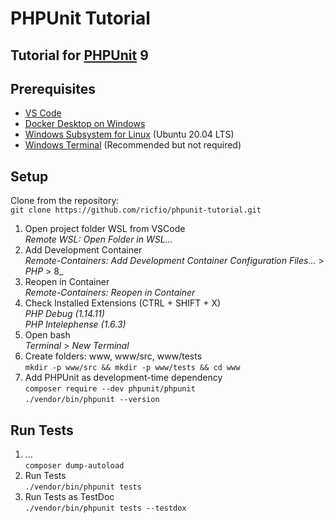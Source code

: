 # PHPUnit Tutorial

## Tutorial for [PHPUnit](https://phpunit.de/) 9 

## Prerequisites
- [VS Code](https://code.visualstudio.com/docs/setup/windows)
- [Docker Desktop on Windows](https://docs.docker.com/docker-for-windows/install/)
- [Windows Subsystem for Linux](https://docs.microsoft.com/windows/wsl) (Ubuntu 20.04 LTS)
- [Windows Terminal](https://docs.microsoft.com/en-us/windows/terminal/get-started) (Recommended but not required)

## Setup
Clone from the repository:  
`git clone https://github.com/ricfio/phpunit-tutorial.git`  

 1. Open project folder WSL from VSCode  
_Remote WSL: Open Folder in WSL..._  
 2. Add Development Container  
_Remote-Containers: Add Development Container Configuration Files..._ > _PHP_ > 8_  
 3. Reopen in Container  
_Remote-Containers: Reopen in Container_
 4. Check Installed Extensions (CTRL + SHIFT + X)  
_PHP Debug (1.14.11)_  
_PHP Intelephense (1.6.3)_  
 5. Open bash  
_Terminal_ > _New Terminal_
 6. Create folders: www, www/src, www/tests  
`mkdir -p www/src && mkdir -p www/tests && cd www`  
 7. Add PHPUnit as development-time dependency  
`composer require --dev phpunit/phpunit`  
`./vendor/bin/phpunit --version`  

## Run Tests
 1. ...  
`composer dump-autoload`  
 2. Run Tests  
`./vendor/bin/phpunit tests`  
 9. Run Tests as TestDoc  
`./vendor/bin/phpunit tests --testdox`  
